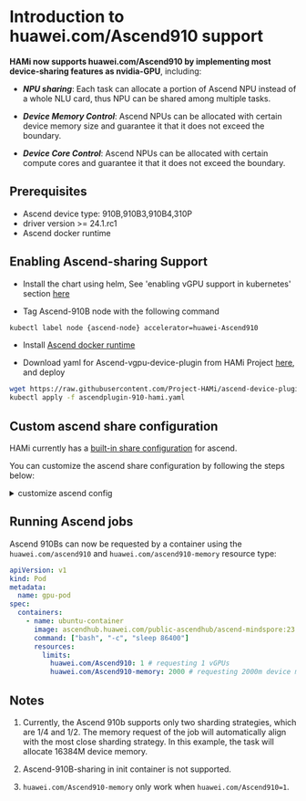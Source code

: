 # Introduction to huawei.com/Ascend910 support

**HAMi now supports huawei.com/Ascend910 by implementing most device-sharing features as nvidia-GPU**, including:

* **_NPU sharing_**: Each task can allocate a portion of Ascend NPU instead of a whole NLU card, thus NPU can be shared among multiple tasks.

* **_Device Memory Control_**: Ascend NPUs can be allocated with certain device memory size and guarantee it that it does not exceed the boundary.

* **_Device Core Control_**: Ascend NPUs can be allocated with certain compute cores and guarantee it that it does not exceed the boundary.

## Prerequisites

* Ascend device type: 910B,910B3,910B4,310P
* driver version >= 24.1.rc1
* Ascend docker runtime

## Enabling Ascend-sharing Support

* Install the chart using helm, See 'enabling vGPU support in kubernetes' section [here](https://github.com/Project-HAMi/HAMi#enabling-vgpu-support-in-kubernetes)

* Tag Ascend-910B node with the following command

```bash
kubectl label node {ascend-node} accelerator=huawei-Ascend910
```

* Install [Ascend docker runtime](https://gitee.com/ascend/ascend-docker-runtime)

* Download yaml for Ascend-vgpu-device-plugin from HAMi Project [here](https://github.com/Project-HAMi/ascend-device-plugin/blob/master/build/ascendplugin-910-hami.yaml), and deploy

```bash
wget https://raw.githubusercontent.com/Project-HAMi/ascend-device-plugin/master/build/ascendplugin-910-hami.yaml
kubectl apply -f ascendplugin-910-hami.yaml
```

## Custom ascend share configuration

HAMi currently has a [built-in share configuration](https://github.com/Project-HAMi/HAMi/blob/master/charts/hami/templates/scheduler/device-configmap.yaml) for ascend.

You can customize the ascend share configuration by following the steps below:

<details>
  <summary>customize ascend config</summary>

  ### Create a new directory in hami charts

  The directory structure is as follows:

  ```bash
  tree -L 1
  .
  ├── Chart.yaml
  ├── files
  ├── templates
  └── values.yaml
  ```

  ### Create device-config.yaml

  The content is as follows:

  ```yaml
  vnpus:
  - chipName: 910B
    commonWord: Ascend910A
    resourceName: huawei.com/Ascend910A
    resourceMemoryName: huawei.com/Ascend910A-memory
    memoryAllocatable: 32768
    memoryCapacity: 32768
    aiCore: 30
    templates:
      - name: vir02
        memory: 2184
        aiCore: 2
      - name: vir04
        memory: 4369
        aiCore: 4
      - name: vir08
        memory: 8738
        aiCore: 8
      - name: vir16
        memory: 17476
        aiCore: 16
  - chipName: 910B3
    commonWord: Ascend910B
    resourceName: huawei.com/Ascend910B
    resourceMemoryName: huawei.com/Ascend910B-memory
    memoryAllocatable: 65536
    memoryCapacity: 65536
    aiCore: 20
    aiCPU: 7
    templates:
      - name: vir05_1c_16g
        memory: 16384
        aiCore: 5
        aiCPU: 1
      - name: vir10_3c_32g
        memory: 32768
        aiCore: 10
        aiCPU: 3
  - chipName: 910B4
    commonWord: Ascend910B4
    resourceName: huawei.com/Ascend910B4
    resourceMemoryName: huawei.com/Ascend910B4-memory
    memoryAllocatable: 32768
    memoryCapacity: 32768
    aiCore: 20
    aiCPU: 7
    templates:
      - name: vir05_1c_8g
        memory: 8192
        aiCore: 5
        aiCPU: 1
      - name: vir10_3c_16g
        memory: 16384
        aiCore: 10
        aiCPU: 3
  - chipName: 310P3
    commonWord: Ascend310P
    resourceName: huawei.com/Ascend310P
    resourceMemoryName: huawei.com/Ascend310P-memory
    memoryAllocatable: 21527
    memoryCapacity: 24576
    aiCore: 8
    aiCPU: 7
    templates:
      - name: vir01
        memory: 3072
        aiCore: 1
        aiCPU: 1
      - name: vir02
        memory: 6144
        aiCore: 2
        aiCPU: 2
      - name: vir04
        memory: 12288
        aiCore: 4
        aiCPU: 4
  ```

  ### Install and update with Helm

  Helm installation and updates will be based on the configuration in this file, overwriting the built-in configuration of Helm.

</details>

## Running Ascend jobs

Ascend 910Bs can now be requested by a container
using the `huawei.com/ascend910` and `huawei.com/ascend910-memory` resource type:

```yaml
apiVersion: v1
kind: Pod
metadata:
  name: gpu-pod
spec:
  containers:
    - name: ubuntu-container
      image: ascendhub.huawei.com/public-ascendhub/ascend-mindspore:23.0.RC3-centos7
      command: ["bash", "-c", "sleep 86400"]
      resources:
        limits:
          huawei.com/Ascend910: 1 # requesting 1 vGPUs
          huawei.com/Ascend910-memory: 2000 # requesting 2000m device memory
```

## Notes

1. Currently, the Ascend 910b supports only two sharding strategies, which are 1/4 and 1/2. The memory request of the job will automatically align with the most close sharding strategy. In this example, the task will allocate 16384M device memory.

1. Ascend-910B-sharing in init container is not supported.

1. `huawei.com/Ascend910-memory` only work when `huawei.com/Ascend910=1`.
